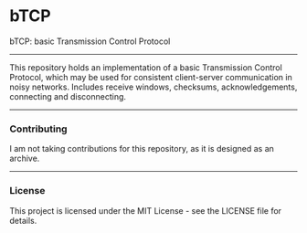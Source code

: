 # bTCP
bTCP: basic Transmission Control Protocol

---

This repository holds an implementation of a basic Transmission Control Protocol, which may be used for consistent client-server communication in noisy networks.
Includes receive windows, checksums, acknowledgements, connecting and disconnecting.

---

### Contributing
I am not taking contributions for this repository, as it is designed as an archive.

---

### License
This project is licensed under the MIT License - see the LICENSE file for details.
